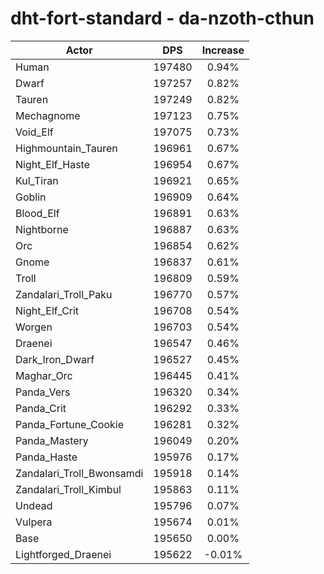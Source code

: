 # dht-fort-standard - da-nzoth-cthun
| Actor | DPS | Increase |
|---|:---:|:---:|
|Human|197480|0.94%|
|Dwarf|197257|0.82%|
|Tauren|197249|0.82%|
|Mechagnome|197123|0.75%|
|Void_Elf|197075|0.73%|
|Highmountain_Tauren|196961|0.67%|
|Night_Elf_Haste|196954|0.67%|
|Kul_Tiran|196921|0.65%|
|Goblin|196909|0.64%|
|Blood_Elf|196891|0.63%|
|Nightborne|196887|0.63%|
|Orc|196854|0.62%|
|Gnome|196837|0.61%|
|Troll|196809|0.59%|
|Zandalari_Troll_Paku|196770|0.57%|
|Night_Elf_Crit|196708|0.54%|
|Worgen|196703|0.54%|
|Draenei|196547|0.46%|
|Dark_Iron_Dwarf|196527|0.45%|
|Maghar_Orc|196445|0.41%|
|Panda_Vers|196320|0.34%|
|Panda_Crit|196292|0.33%|
|Panda_Fortune_Cookie|196281|0.32%|
|Panda_Mastery|196049|0.20%|
|Panda_Haste|195976|0.17%|
|Zandalari_Troll_Bwonsamdi|195918|0.14%|
|Zandalari_Troll_Kimbul|195863|0.11%|
|Undead|195796|0.07%|
|Vulpera|195674|0.01%|
|Base|195650|0.00%|
|Lightforged_Draenei|195622|-0.01%|
